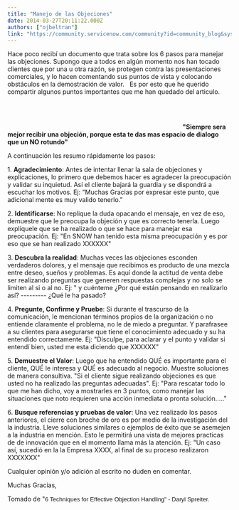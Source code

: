 ```yaml
---
title: "Manejo de las Objeciones"
date: 2014-03-27T20:11:22.000Z
authors: ["ojbeltran"]
link: "https://community.servicenow.com/community?id=community_blog&sys_id=e30e2e2ddbd0dbc01dcaf3231f9619d1"
---
```

<p>Hace poco recibí­ un documento que trata sobre los 6 pasos para manejar las objeciones. Supongo que a todos en algún momento nos han tocado clientes que por una u otra razón, se protegen contra las presentaciones comerciales, y lo hacen comentando sus puntos de vista y colocando obstáculos en la demostración de valor.   Es por esto que he querido compartir algunos puntos importantes que me han quedado del articulo.</p><p>                                                                                                                                                                             </p><p>                                                                                                     <strong> "Siempre sera mejor recibir una objeción, porque esta te das mas espacio de dialogo que un NO rotundo"</strong></p><p></p><p>A continuación les resumo rápidamente los pasos:</p><p></p><p>1. <strong>Agradecimiento</strong>: Antes de intentar llenar la sala de objeciones y explicaciones, lo primero que debemos hacer es agradecer la preocupación y validar su inquietud. Así­ el cliente bajará la guardia y se dispondrá a escuchar los motivos. Ej: "Muchas Gracias por expresar este punto, que adicional mente es muy valido tenerlo."</p><p></p><p>2. <strong>Identificarse</strong>: No replique la duda opacando el mensaje, en vez de eso, demuestre que le preocupa la objeción y que es correcto tenerla. Luego explí­quele que se ha realizado o que se hace para manejar esa preocupación. Ej: "En SNOW han tenido esta misma preocupación y es por eso que se han realizado XXXXXX"</p><p></p><p>3. <strong>Descubra la realidad</strong>: Muchas veces las objeciones esconden verdaderos dolores, y el mensaje que recibimos es producto de una mezcla entre deseo, sueños y problemas. Es aquí­ donde la actitud de venta debe ser realizando preguntas que generen respuestas complejas y no solo se limiten al si o al no. Ej: " y cuénteme  ¿Por qué están pensando en realizarlo así­? ---------  ¿Qué le ha pasado?</p><p></p><p>4. <strong>Pregunte, Confirme y Pruebe</strong>: Si durante el trascurso de la comunicación, le mencionan términos propios de la organización o no entiende claramente el problema, no le de miedo a preguntar. Y parafrasee a su clientes para asegurarse que tiene el conocimiento adecuado y su ha entendido correctamente. Ej: "Disculpe, para aclarar y el punto y validar si entendí­ bien, usted me esta diciendo que XXXXXX"</p><p></p><p>5. <strong>Demuestre el Valor</strong>: Luego que ha entendido QUÉ es importante para el cliente, QUÉ le interesa y QUÉ es adecuado al negocio. Muestre soluciones de manera consultiva. "Si el cliente sigue realizando objeciones es que usted no ha realizado las preguntas adecuadas". Ej: "Para rescatar todo lo que me han dicho, voy a mostrarles en 3 puntos, como manejar las situaciones que noto requieren una acción inmediata o pronta solución....."</p><p></p><p>6. <strong>Busque referencias y pruebas de valor</strong>: Una vez realizado los pasos anteriores, el cierre con broche de oro es por medio de la investigación del la industria. Lleve soluciones similares o ejemplos de éxito que se asemejen a la industria en mención. Esto le permitirá una vista de mejores practicas de de innovación que en el momento llama más la atención. Ej: "Un caso así­, sucedió en la la Empresa XXXX, al final de su proceso realizaron XXXXXXX"</p><p></p><p>Cualquier opinión y/o adición al escrito no duden en comentar.</p><p></p><p>Muchas Gracias,</p><p></p><p>Tomado de "<span style="font-family: arial, helvetica, sans-serif; font-size: 10pt;">6 Techniques for Effective Objection Handling" - Daryl Spreiter.</span></p>